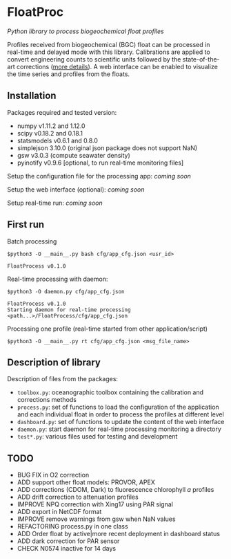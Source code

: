 FloatProc
=========
_Python library to process biogeochemical float profiles_

Profiles received from biogeochemical (BGC) float can be processed in real-time and delayed mode with this library. Calibrations are applied to convert engineering counts to scientific units followed by the state-of-the-art corrections ([more details](ftp://misclab.umeoce.maine.edu/floats/README.html)). A web interface can be enabled to visualize the time series and profiles from the floats.

## Installation
Packages required and tested version:

  - numpy v1.11.2 and 1.12.0
  - scipy v0.18.2 and 0.18.1
  - statsmodels v0.6.1 and 0.8.0
  - simplejson 3.10.0 (original json package does not support NaN)
  - gsw v3.0.3 (compute seawater density)
  - pyinotify v0.9.6 [optional, to run real-time monitoring files]

Setup the configuration file for the processing app:
  *coming soon*

Setup the web interface (optional):
  *coming soon*

Setup real-time run:
  *coming soon*

## First run
Batch processing

    $python3 -O __main__.py bash cfg/app_cfg.json <usr_id>

    FloatProcess v0.1.0

Real-time processing with daemon:

    $python3 -O daemon.py cfg/app_cfg.json

    FloatProcess v0.1.0
    Starting daemon for real-time processing
    <path...>/FloatProcess/cfg/app_cfg.json

Processing one profile (real-time started from other application/script)

    $python3 -O __main__.py rt cfg/app_cfg.json <msg_file_name>


## Description of library
Description of files from the packages:

 - `toolbox.py`: oceanographic toolbox containing the calibration and corrections methods
 - `process.py`: set of functions to load the configuration of the application and each individual float in order to process the profiles at different level
 - `dashboard.py`: set of functions to update the content of the web interface
 - `daemon.py`: start daemon for real-time processing monitoring a directory
 - `test*.py`: various files used for testing and development

## TODO
  - BUG FIX in O2 correction
  - ADD support other float models: PROVOR, APEX
  - ADD corrections (CDOM, Dark) to fluorescence chlorophyll *a* profiles
  - ADD drift correction to attenuation profiles
  - IMPROVE NPQ correction with Xing17 using PAR signal
  - ADD export in NetCDF format
  - IMPROVE remove warnings from gsw when NaN values
  - REFACTORING process.py in one class
  - ADD Order float by active|more recent deployment in dashboard status
  - ADD dark correction for PAR sensor
  - CHECK N0574 inactive for 14 days
